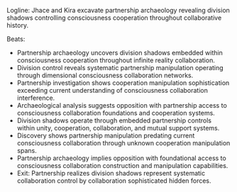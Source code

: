 ﻿---
series: 6
novella: 2
file: S6N2_CH08
type: chapter
pov: Dual (Jhace/Kira)
setting: Partnership archaeology - division shadows
word_target_min: 1201
word_target_max: 2299
status: outline
---
Logline: Jhace and Kira excavate partnership archaeology revealing division shadows controlling consciousness cooperation throughout collaborative history.

Beats:
- Partnership archaeology uncovers division shadows embedded within consciousness cooperation throughout infinite reality collaboration.
- Division control reveals systematic partnership manipulation operating through dimensional consciousness collaboration networks.
- Partnership investigation shows cooperation manipulation sophistication exceeding current understanding of consciousness collaboration interference.
- Archaeological analysis suggests opposition with partnership access to consciousness collaboration foundations and cooperation systems.
- Division shadows operate through embedded partnership controls within unity, cooperation, collaboration, and mutual support systems.
- Discovery shows partnership manipulation predating current consciousness collaboration through unknown cooperation manipulation spans.
- Partnership archaeology implies opposition with foundational access to consciousness collaboration construction and manipulation capabilities.
- Exit: Partnership realizes division shadows represent systematic collaboration control by collaboration sophisticated hidden forces.